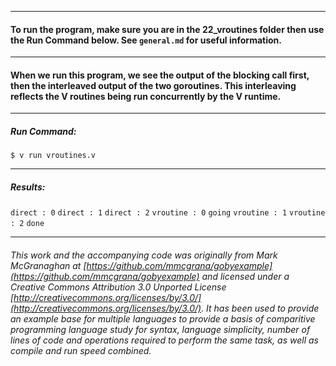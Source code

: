 ___
#### To run the program, make sure you are in the 22_vroutines folder then use the Run Command below. See `general.md` for useful information.
___
#### When we run this program, we see the output of the blocking call first, then the interleaved output of the two goroutines. This interleaving reflects the V routines being run concurrently by the V runtime.

___
##### Run Command:

`$ v run vroutines.v`

___
##### Results:

`direct : 0`
`direct : 1`
`direct : 2`
`vroutine : 0`
`going`
`vroutine : 1`
`vroutine : 2`
`done`
___

###### This work and the accompanying code was originally from Mark McGranaghan at [https://github.com/mmcgrana/gobyexample](https://github.com/mmcgrana/gobyexample) and licensed under a Creative Commons Attribution 3.0 Unported License [http://creativecommons.org/licenses/by/3.0/](http://creativecommons.org/licenses/by/3.0/). It has been used to provide an example base for multiple languages to provide a basis of comparitive programming language study for syntax, language simplicity, number of lines of code and operations required to perform the same task, as well as compile and run speed combined.